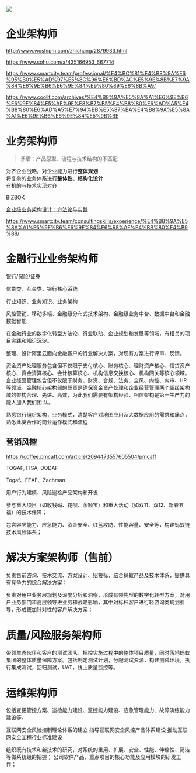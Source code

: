 ![](https://upload-images.jianshu.io/upload_images/426671-a824fb6afd4b3fa3.png?imageMogr2/auto-orient/strip|imageView2/2/w/671/format/webp)

# 企业架构师
http://www.woshipm.com/zhichang/2879933.html

https://www.sohu.com/a/435166953_667714


https://www.smartcity.team/professional/%E4%BC%81%E4%B8%9A%E6%95%B0%E5%AD%97%E5%8C%96%E8%BD%AC%E5%9E%8B%E7%9A%84%E6%9E%B6%E6%9E%84%E9%80%89%E6%8B%A9/


https://www.coollf.com/archives/%E4%B8%9A%E5%8A%A1%E6%9E%B6%E6%9E%84%E5%AE%9E%E8%B7%B5%E4%B8%80%E6%AD%A5%E4%B8%80%E6%AD%A5%E7%94%BB%E5%87%BA%E4%B8%9A%E5%8A%A1%E6%9E%B6%E6%9E%84%E5%9B%BE

# 业务架构师

> 矛盾：产品原型、流程与技术结构的不匹配

对齐企业战略，对企业能力进行**整体规划**  
将复杂的业务体系进行**整体性、结构化设计**  
有机的与技术实现对齐

BIZBOK

[企业级业务架构设计：方法论与实践](https://book.douban.com/subject/34801161/)

https://www.smartcity.team/consultingskills/experience/%E4%B8%9A%E5%8A%A1%E6%9E%B6%E6%9E%84%E6%98%AF%E4%BB%80%E4%B9%88/


# 金融行业业务架构师

银行/保险/证券

信贷类，互金类，银行核心系统

行业知识、业务知识、业务架构

风控营销、移动多端、金融级分布式技术架构、金融级业务中台、数据中台和金融数据智能

在金融行业的数字化转型方法论、行业联动、企业规划和发展等领域，有相关的项目实践和知识沉淀。

整理、设计阿里云面向金融客户的行业解决方案，对现有方案进行评审、反馈。


资金资产处理服务包含但不仅限于支付核心、账务核心、理财资产核心、信贷资产核心、资金清算核心、会计核算核心、机构信息交换核心、机构网关等核心领域。企业经营管理包含但不仅限于财务、财资、合规、法务、全风、内控、内审、HR等领域。金融核心架构部的职责是确保资金资产处理和企业经营管理两个超级架构域的架构合理、先进、高效，为此我们需要有架构经验、相信架构是第一生产力的能人加入我们团
队。

熟悉银行组织架构，业务模式，清楚客户对地图应用及大数据应用的需求和痛点，熟悉此类合作的商业运作模式和流程

## 营销风控
https://coffee.pmcaff.com/article/2094473557605504/pmcaff


TOGAF, ITSA, DODAF

Togaf、FEAF、Zachman

用户行为建模、风险巡检产品架构和开发

参与重大项目（如收钱码、花呗、余额宝）和重大活动（如双11、双12、新春五福）的技术保障；


包含容灾能力、应急能力、资金安全、红蓝攻防、性能容量、安全等，构建蚂蚁链技术风险体系；

# 解决方案架构师（售前）

负责售前咨询、技术交流、方案设计、招投标，结合蚂蚁产品及技术体系，提供具有竞争力的综合解决方案；

负责对用户业务层规划及深度分析和洞察，形成有领先型的数字化转型方案，对用户业务部门和高层领导进业务和战略影响，其中对标杆客户进行轻咨询类规划引导，形成更加针对性的客户解决方案；

# 质量/风险服务架构师
带领生态伙伴和客户的测试团队，把控实施过程中的整体项目质量，同时落地蚂蚁集团的整体质量保障方案。包括制定测试计划，分配测试资源，构建测试环境，执行集成测试，回归测试，UAT，线上质量监控等。

# 运维架构师
包括变更管控方案、巡检能力建设、监控能力建设、应急管理能力、故障演练能力建设等。


互联网安全风险控制理论体系的建立
指导互联网安全风控产品体系建设
推动互联网安全工程行业标准建设

组织既有技术和新技术的研究，对系统的重用、扩展、安全、性能、伸缩性、简洁等做系统级的把握；
公司软件产品、重点项目的核心功能及应用模块的研发工作；
